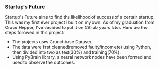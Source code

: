 ### Startup's Future
Startup's Future aims to find the likelihood of success of a certain startup. This was my first ever project I built on my own. As of my graduation from Grace Hopper, I've decided to put it on Github years later. Here are the steps followed in this project:
  - The projects uses Crunchbase Dataset. 
  - The data were first cleaned(removed faulty/incomlete) using Python, then divided into two as test(30%) and training(70%).
  - Using PyBrain library, a neural network nodes have been formed and used to observe the outcomes.
